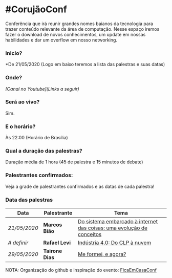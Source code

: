 # #CorujãoConf

Conferência que irá reunir grandes nomes baianos da tecnologia para trazer conteúdo relevante da área de computação. Nesse espaço iremos fazer o download de novos conhecimentos, um update em nossas habilidades e dar um overflow em nosso networking. 

### Inicio?
*De 21/05/2020 (Logo em baixo teremos a lista das palestras e suas datas)

### Onde?
*[Canal no Youtube](Links a seguir)*

### Será ao vivo?
Sim.

### E o horário?
Às 22:00 (Horário de Brasília)

### Qual a duração das palestras?
Duração média de 1 hora (45 de palestra e 15 minutos de debate)

### Palestrantes confirmados:
Veja a grade de palestrantes confirmados e as datas de cada palestra!

### Data das palestras

Data | Palestrante | Tema
--- | --- | ---
*21/05/2020* | **Marcos Bião** | <a href="https://www.youtube.com/watch?v=4WoH-DwXOJo" target="_blank">Do sistema embarcado à internet das coisas: uma evolução de conceitos</a>
*A definir* | **Rafael Levi** | <a href="https://www.youtube.com/watch?v=noGJ2yI9buU" target="_blank">Indústria 4.0: Do CLP à nuvem</a>
*29/05/2020* | **Tairone Dias** | <a href="https://www.youtube.com/watch?v=5NEJMFWlNwk" target="_blank">Me formei, e agora?</a>

 


NOTA: Organização do github e inspiração do evento: <a href="https://github.com/linuxtips/FiqueEmCasaConf" target="_blank">FicaEmCasaConf</a>
